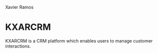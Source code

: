 Xavier Ramos
# KXARCRM
KXARCRM is a CRM platform which enables users to manage customer interactions.

